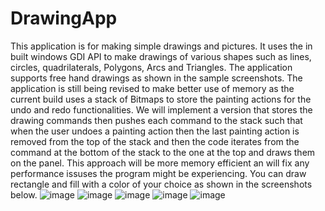 # DrawingApp
This application is for making simple drawings and pictures. It uses the in built windows GDI API to make drawings of various shapes such as lines, circles,
quadrilaterals, Polygons, Arcs and Triangles. The application supports free hand drawings as shown in the sample screenshots. The application is still being revised to make better
use of memory as the current build uses a stack of Bitmaps to store the painting actions for the undo and redo functionalities. We will implement a version that stores the drawing commands
then pushes each command to the stack such that when the user undoes a painting action then the last painting action is removed from the top of the stack and then the code iterates from the command
at the bottom of the stack to the one at the top and draws them on the panel. This approach will be more memory efficient an will fix any performance issuses the program might be experiencing.
You can draw rectangle and fill with a color of your choice as shown in the screenshots below.
![image](https://user-images.githubusercontent.com/56290548/230437908-da5c86ca-4391-4bd6-a991-55b00e912928.png)
![image](https://user-images.githubusercontent.com/56290548/230437964-bdb55b70-845f-4730-afcc-2bd75face32d.png)
![image](https://user-images.githubusercontent.com/56290548/230438046-dead791f-2619-4b99-a574-b0e92a47392a.png)
![image](https://user-images.githubusercontent.com/56290548/230438147-304f43c6-1f9a-4825-a920-980757f28efd.png)
![image](https://user-images.githubusercontent.com/56290548/230438207-8ffb54ee-4b75-4838-b709-5260c81fb6a5.png)

